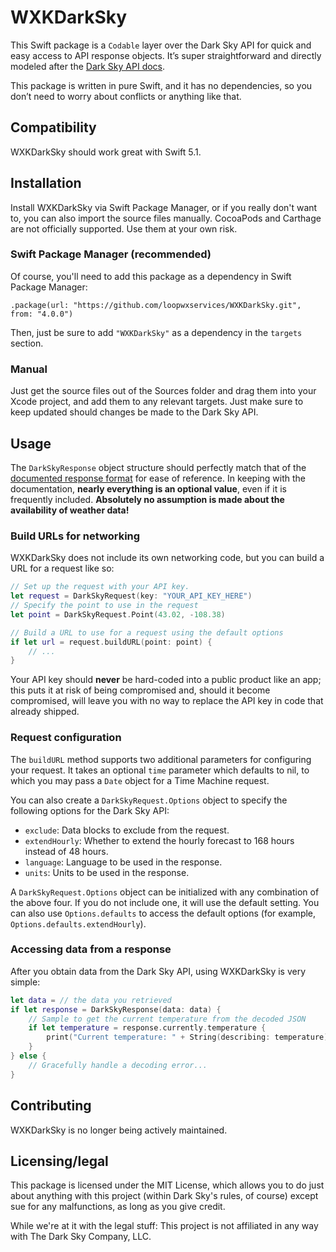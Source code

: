 # WXKDarkSky
This Swift package is a `Codable` layer over the Dark Sky API for quick and easy access to API response objects. It’s super straightforward and directly modeled after the [Dark Sky API docs](https://darksky.net/dev/docs/response).

This package is written in pure Swift, and it has no dependencies, so you don’t need to worry about conflicts or anything like that.

## Compatibility
WXKDarkSky should work great with Swift 5.1.

## Installation
Install WXKDarkSky via Swift Package Manager, or if you really don't want to, you can also import the source files manually. CocoaPods and Carthage are not officially supported. Use them at your own risk.

### Swift Package Manager (recommended)
Of course, you'll need to add this package as a dependency in Swift Package Manager:

    .package(url: "https://github.com/loopwxservices/WXKDarkSky.git", from: "4.0.0")

Then, just be sure to add `"WXKDarkSky"` as a dependency in the `targets` section.

### Manual
Just get the source files out of the Sources folder and drag them into your Xcode project, and add them to any relevant targets. Just make sure to keep updated should changes be made to the Dark Sky API.

## Usage
The `DarkSkyResponse` object structure should perfectly match that of the [documented response format](https://darksky.net/dev/docs/response) for ease of reference. In keeping with the documentation, **nearly everything is an optional value**, even if it is frequently included. **Absolutely no assumption is made about the availability of weather data!**

### Build URLs for networking
WXKDarkSky does not include its own networking code, but you can build a URL for a request like so:

```swift
// Set up the request with your API key.
let request = DarkSkyRequest(key: "YOUR_API_KEY_HERE")
// Specify the point to use in the request
let point = DarkSkyRequest.Point(43.02, -108.38)

// Build a URL to use for a request using the default options
if let url = request.buildURL(point: point) {
    // ...
}
```

Your API key should **never** be hard-coded into a public product like an app; this puts it at risk of being compromised and, should it become compromised, will leave you with no way to replace the API key in code that already shipped.

### Request configuration
The `buildURL` method supports two additional parameters for configuring your request. It takes an optional `time` parameter which defaults to nil, to which you may pass a `Date` object for a Time Machine request.

You can also create a `DarkSkyRequest.Options` object to specify the following options for the Dark Sky API:

* `exclude`: Data blocks to exclude from the request.
* `extendHourly`: Whether to extend the hourly forecast to 168 hours instead of 48 hours.
* `language`: Language to be used in the response.
* `units`: Units to be used in the response.

A `DarkSkyRequest.Options` object can be initialized with any combination of the above four. If you do not include one, it will use the default setting. You can also use `Options.defaults` to access the default options (for example, `Options.defaults.extendHourly`).

### Accessing data from a response
After you obtain data from the Dark Sky API, using WXKDarkSky is very simple:

```swift
let data = // the data you retrieved
if let response = DarkSkyResponse(data: data) {
    // Sample to get the current temperature from the decoded JSON
    if let temperature = response.currently.temperature {
        print("Current temperature: " + String(describing: temperature))
    }
} else {
    // Gracefully handle a decoding error...
}
```

## Contributing
WXKDarkSky is no longer being actively maintained.

## Licensing/legal
This package is licensed under the MIT License, which allows you to do just about anything with this project (within Dark Sky's rules, of course) except sue for any malfunctions, as long as you give credit.

While we're at it with the legal stuff: This project is not affiliated in any way with The Dark Sky Company, LLC.
